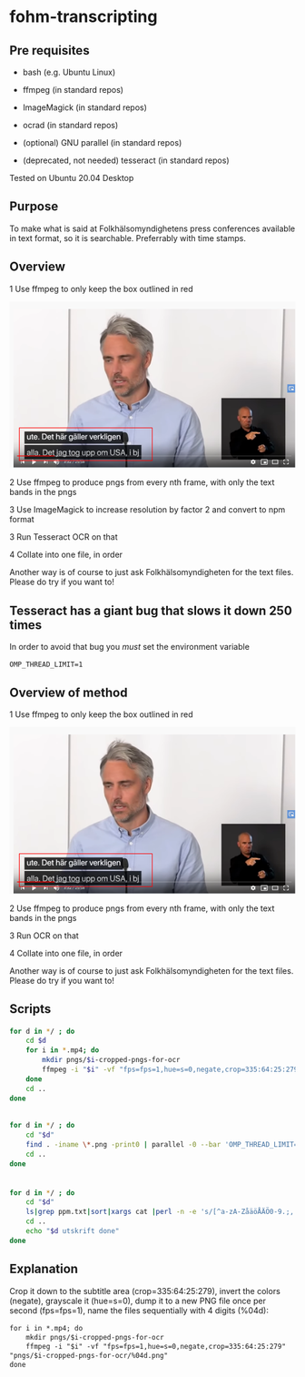 # fohm-transcripting

## Pre requisites

* bash (e.g. Ubuntu Linux)
* ffmpeg (in standard repos)
* ImageMagick (in standard repos)
* ocrad  (in standard repos)
* (optional) GNU parallel (in standard repos)

* (deprecated, not needed) tesseract (in standard repos)


Tested on Ubuntu 20.04 Desktop



## Purpose

To make what is said at Folkhälsomyndighetens press conferences available in text format, so it is searchable. Preferrably with time stamps.

## Overview

1 Use ffmpeg to only keep the box outlined in red

![bild](https://raw.githubusercontent.com/jorgenponder/fohm-transcripting/master/bild.png)

2 Use ffmpeg to produce pngs from every nth frame, with only the text bands in the pngs

3 Use ImageMagick to increase resolution by factor 2 and convert to npm format

3 Run Tesseract OCR on that

4 Collate into one file, in order

Another way is of course to just ask Folkhälsomyndigheten for the text files. Please do try if you want to!

## Tesseract has a giant bug that slows it down 250 times

In order to avoid that bug you *must* set the environment variable

```
OMP_THREAD_LIMIT=1
```

## Overview of method

1 Use ffmpeg to only keep the box outlined in red

![bild](https://raw.githubusercontent.com/jorgenponder/fohm-transcripting/master/bild.png)

2 Use ffmpeg to produce pngs from every nth frame, with only the text bands in the pngs

3 Run OCR on that

4 Collate into one file, in order

Another way is of course to just ask Folkhälsomyndigheten for the text files. Please do try if you want to!


## Scripts

```bash
for d in */ ; do
    cd $d
    for i in *.mp4; do 
        mkdir pngs/$i-cropped-pngs-for-ocr
        ffmpeg -i "$i" -vf "fps=fps=1,hue=s=0,negate,crop=335:64:25:279" "pngs/$i-cropped-pngs-for-ocr/%04d.png"
    done
    cd ..
done
```


```bash

for d in */ ; do
    cd "$d"
    find . -iname \*.png -print0 | parallel -0 --bar 'OMP_THREAD_LIMIT=1 tesseract -l swe {} {.}.txt > /dev/null 2>&1'
    cd ..
done


for d in */ ; do
    cd "$d"
    ls|grep ppm.txt|sort|xargs cat |perl -n -e 's/[^a-zA-ZåäöÅÄÖ0-9.;, \-\n]//g;print' > "../${d%/}-utskrift.txt"
    cd ..
    echo "$d utskrift done"
done

```


## Explanation


Crop it down to the subtitle area (crop=335:64:25:279), invert the colors (negate), grayscale it (hue=s=0), dump it to a new PNG file once per second (fps=fps=1), name the files sequentially with 4 digits (%04d):

```
for i in *.mp4; do 
    mkdir pngs/$i-cropped-pngs-for-ocr
    ffmpeg -i "$i" -vf "fps=fps=1,hue=s=0,negate,crop=335:64:25:279" "pngs/$i-cropped-pngs-for-ocr/%04d.png"
done
```
